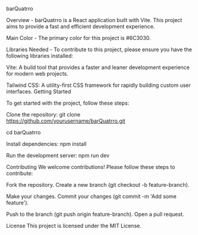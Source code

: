 barQuatrro

Overview - 
barQuatrro is a React application built with Vite. This project aims to provide a fast and efficient development experience.

Main Color -
The primary color for this project is #6C3030.

Libraries Needed -
To contribute to this project, please ensure you have the following libraries installed:

Vite: A build tool that provides a faster and leaner development experience for modern web projects.

Tailwind CSS: A utility-first CSS framework for rapidly building custom user interfaces.
Getting Started

To get started with the project, follow these steps:

Clone the repository:
git clone https://github.com/yourusername/barQuatrro.git

cd barQuatrro

Install dependencies:
npm install

Run the development server:
npm run dev

Contributing
We welcome contributions! Please follow these steps to contribute:

Fork the repository.
Create a new branch (git checkout -b feature-branch).

Make your changes.
Commit your changes (git commit -m 'Add some feature').

Push to the branch (git push origin feature-branch).
Open a pull request.

License
This project is licensed under the MIT License.
